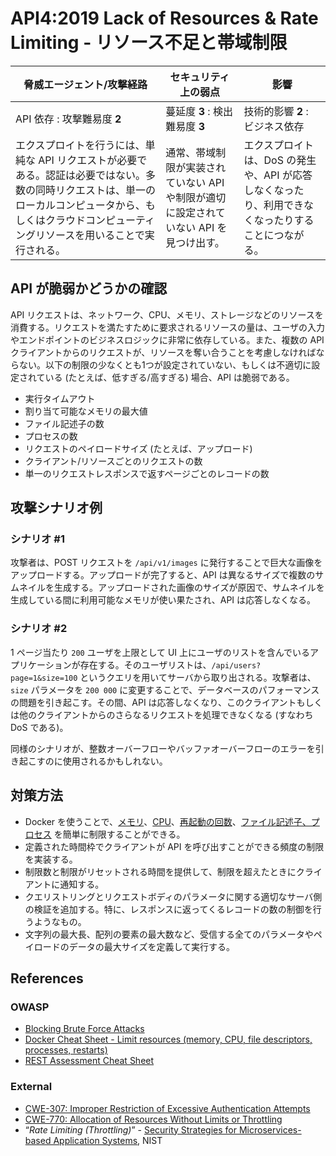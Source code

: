 API4:2019 Lack of Resources & Rate Limiting - リソース不足と帯域制限
===========================================

| 脅威エージェント/攻撃経路 | セキュリティ上の弱点 | 影響 |
| - | - | - |
| API 依存 : 攻撃難易度 **2** | 蔓延度 **3** : 検出難易度 **3** | 技術的影響 **2** : ビジネス依存 |
| エクスプロイトを行うには、単純な API リクエストが必要である。認証は必要ではない。多数の同時リクエストは、単一のローカルコンピュータから、もしくはクラウドコンピューティングリソースを用いることで実行される。 | 通常、帯域制限が実装されていない API や制限が適切に設定されていない API を見つけ出す。 | エクスプロイトは、DoS の発生や、API が応答しなくなったり、利用できなくなったりすることにつながる。 |


## API が脆弱かどうかの確認

API リクエストは、ネットワーク、CPU、メモリ、ストレージなどのリソースを消費する。リクエストを満たすために要求されるリソースの量は、ユーザの入力やエンドポイントのビジネスロジックに非常に依存している。また、複数の API クライアントからのリクエストが、リソースを奪い合うことを考慮しなければならない。以下の制限の少なくとも1つが設定されていない、もしくは不適切に設定されている (たとえば、低すぎる/高すぎる) 場合、API は脆弱である。

* 実行タイムアウト
* 割り当て可能なメモリの最大値
* ファイル記述子の数
* プロセスの数
* リクエストのペイロードサイズ (たとえば、アップロード)
* クライアント/リソースごとのリクエストの数
* 単一のリクエストレスポンスで返すページごとのレコードの数


## 攻撃シナリオ例

### シナリオ #1

攻撃者は、POST リクエストを `/api/v1/images` に発行することで巨大な画像をアップロードする。アップロードが完了すると、API は異なるサイズで複数のサムネイルを生成する。アップロードされた画像のサイズが原因で、サムネイルを生成している間に利用可能なメモリが使い果たされ、API は応答しなくなる。

### シナリオ #2

1 ページ当たり `200` ユーザを上限として UI 上にユーザのリストを含んでいるアプリケーションが存在する。そのユーザリストは、`/api/users?page=1&size=100` というクエリを用いてサーバから取り出される。攻撃者は、`size` パラメータを `200 000` に変更することで、データベースのパフォーマンスの問題を引き起こす。その間、API は応答しなくなり、このクライアントもしくは他のクライアントからのさらなるリクエストを処理できなくなる (すなわち DoS である)。

同様のシナリオが、整数オーバーフローやバッファオーバーフローのエラーを引き起こすのに使用されるかもしれない。


## 対策方法

* Docker を使うことで、[メモリ][1]、[CPU][2]、[再起動の回数][3]、[ファイル記述子、プロセス][4] を簡単に制限することができる。
* 定義された時間枠でクライアントが API を呼び出すことができる頻度の制限を実装する。
* 制限数と制限がリセットされる時間を提供して、制限を超えたときにクライアントに通知する。
* クエリストリングとリクエストボディのパラメータに関する適切なサーバ側の検証を追加する。特に、レスポンスに返ってくるレコードの数の制御を行うようなもの。
* 文字列の最大長、配列の要素の最大数など、受信する全てのパラメータやペイロードのデータの最大サイズを定義して実行する。



## References

### OWASP

* [Blocking Brute Force Attacks][5]
* [Docker Cheat Sheet - Limit resources (memory, CPU, file descriptors,
  processes, restarts)][6]
* [REST Assessment Cheat Sheet][7]

### External

* [CWE-307: Improper Restriction of Excessive Authentication Attempts][8]
* [CWE-770: Allocation of Resources Without Limits or Throttling][9]
* “_Rate Limiting (Throttling)_” - [Security Strategies for Microservices-based
  Application Systems][10], NIST

[1]: https://docs.docker.com/config/containers/resource_constraints/#memory
[2]: https://docs.docker.com/config/containers/resource_constraints/#cpu
[3]: https://docs.docker.com/engine/reference/commandline/run/#restart-policies---restart
[4]: https://docs.docker.com/engine/reference/commandline/run/#set-ulimits-in-container---ulimit
[5]: https://www.owasp.org/index.php/Blocking_Brute_Force_Attacks
[6]: https://github.com/OWASP/CheatSheetSeries/blob/3a8134d792528a775142471b1cb14433b4fda3fb/cheatsheets/Docker_Security_Cheat_Sheet.md#rule-7---limit-resources-memory-cpu-file-descriptors-processes-restarts
[7]: https://github.com/OWASP/CheatSheetSeries/blob/3a8134d792528a775142471b1cb14433b4fda3fb/cheatsheets/REST_Assessment_Cheat_Sheet.md
[8]: https://cwe.mitre.org/data/definitions/307.html
[9]: https://cwe.mitre.org/data/definitions/770.html
[10]: https://nvlpubs.nist.gov/nistpubs/SpecialPublications/NIST.SP.800-204-draft.pdf
